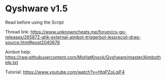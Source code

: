# Qyshware v1.5
Read before using the Script

Thread link: https://www.unknowncheats.me/forum/cs-go-releases/265872-ahk-external-aimbot-triggerbot-lessrecoil-drag-source.html#post2040676

Aimbot help:
https://raw.githubusercontent.com/MoHatKnock/Qyshware/master/Aimbothelp.txt

Tutorial:
https://www.youtube.com/watch?v=HtqPZoLgjF4
